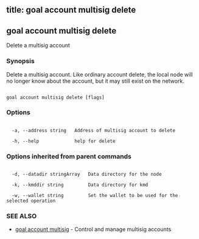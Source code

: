 title: goal account multisig delete
---
## goal account multisig delete



Delete a multisig account



### Synopsis



Delete a multisig account. Like ordinary account delete, the local node will no longer know about the account, but it may still exist on the network.



```

goal account multisig delete [flags]

```



### Options



```

  -a, --address string   Address of multisig account to delete

  -h, --help             help for delete

```



### Options inherited from parent commands



```

  -d, --datadir stringArray   Data directory for the node

  -k, --kmddir string         Data directory for kmd

  -w, --wallet string         Set the wallet to be used for the selected operation

```



### SEE ALSO



* [goal account multisig](../../multisig/multisig/)	 - Control and manage multisig accounts



